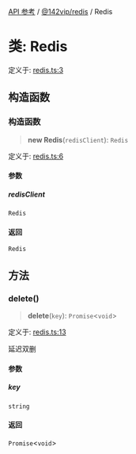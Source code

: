 [API 参考](../wiki/Home) / [@142vip/redis](../wiki/@142vip.redis) / Redis

# 类: Redis

定义于: [redis.ts:3](https://github.com/142vip/core-x/blob/58a4aca72f73ebc92491a458c9b83754486dc296/packages/redis/src/redis.ts#L3)

## 构造函数

### 构造函数

> **new Redis**(`redisClient`): `Redis`

定义于: [redis.ts:6](https://github.com/142vip/core-x/blob/58a4aca72f73ebc92491a458c9b83754486dc296/packages/redis/src/redis.ts#L6)

#### 参数

##### redisClient

`Redis`

#### 返回

`Redis`

## 方法

### delete()

> **delete**(`key`): `Promise`<`void`>

定义于: [redis.ts:13](https://github.com/142vip/core-x/blob/58a4aca72f73ebc92491a458c9b83754486dc296/packages/redis/src/redis.ts#L13)

延迟双删

#### 参数

##### key

`string`

#### 返回

`Promise`<`void`>
